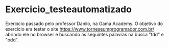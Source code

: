 # Exercicio_testeautomatizado
Exercício passado pelo professor Danilo, na Gama Academy.
O objetivo do exercício era testar o site https://www.torneseumprogramador.com.br/ abrindo ele no browser e buscando as seguintes palavras na busca "tdd" e "bdd".
